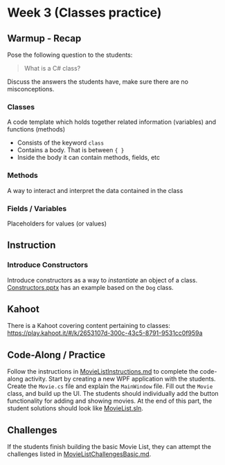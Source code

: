 # Week 3 (Classes practice)
## Warmup - Recap
Pose the following question to the students:
> What is a C# class?

Discuss the answers the students have, make sure there are no misconceptions.

### Classes
A code template which holds together related information (variables) and functions (methods)
- Consists of the keyword `class`
- Contains a body. That is between `{ }`
- Inside the body it can contain methods, fields, etc

### Methods
A way to interact and interpret the data contained in the class

### Fields / Variables
Placeholders for values (or values)

## Instruction
### Introduce Constructors
Introduce constructors as a way to _instantiate_ an object of a class. [Constructors.pptx](Constructors.pptx) has an example based on the `Dog` class.

## Kahoot
There is a Kahoot covering content pertaining to classes: https://play.kahoot.it/#/k/2653107d-300c-43c5-8791-9531cc0f959a

## Code-Along / Practice
Follow the instructions in [MovieListInstructions.md](MovieListInstructions.md) to complete the code-along activity. Start by creating a new WPF application with the students. Create the `Movie.cs` file and explain the `MainWindow` file. Fill out the `Movie` class, and build up the UI. The students should individually add the button functionality for adding and showing movies. At the end of this part, the student solutions should look like [MovieList.sln](MovieList/MovieList.sln).

## Challenges
If the students finish building the basic Movie List, they can attempt the challenges listed in [MovieListChallengesBasic.md](MovieListChallengesBasic.md).